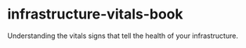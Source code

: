 # infrastructure-vitals-book
Understanding the vitals signs that tell the health of your infrastructure. 

